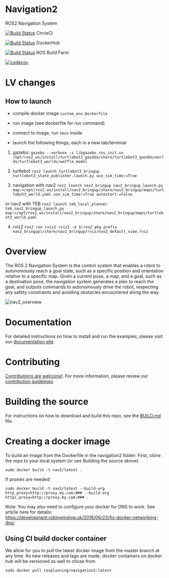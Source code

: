 # Navigation2

ROS2 Navigation System

[![Build Status](https://circleci.com/gh/ros-planning/navigation2/tree/master.svg?style=svg)](https://circleci.com/gh/ros-planning/navigation2/tree/master) CircleCI

[![Build Status](https://img.shields.io/docker/cloud/build/rosplanning/navigation2.svg?label=build)](https://hub.docker.com/r/rosplanning/navigation2) DockerHub

[![Build Status](http://build.ros2.org/job/Cdev__navigation2__ubuntu_bionic_amd64/badge/icon)](http://build.ros2.org/job/Cdev__navigation2__ubuntu_bionic_amd64/) ROS Build Farm 

[![codecov](https://codecov.io/gh/ros-planning/navigation2/branch/master/graph/badge.svg)](https://codecov.io/gh/ros-planning/navigation2)

# LV changes

## How to launch

- compile docker image `custom_env.Dockerfile`
- run image (see dockerfile for run command)
- connect to image, run `tmux` inside

- launch the following things, each in a new tab/terminal


1. gazebo: `gazebo --verbose -s libgazebo_ros_init.so /opt/ros2_ws/install/turtlebot3_gazebo/share/turtlebot3_gazebo/worlds/turtlebot3_worlds/waffle.model`

2. turtlebot
    `ros2 launch turtlebot3_bringup turtlebot3_state_publisher.launch.py use_sim_time:=True` 

3. navigation with nav2
`ros2 launch nav2_bringup nav2_bringup_launch.py map:=/opt/ros2_ws/install/nav2_bringup/share/nav2_bringup/maps/turtlebot3_world.yaml use_sim_time:=True autostart:=False` 

or nav2 with TEB
`ros2 launch teb_local_planner teb_nav2_bringup_launch.py map:=/opt/ros2_ws/install/nav2_bringup/share/nav2_bringup/maps/turtlebot3_world.yaml`

4. rviz2
`ros2 run rviz2 rviz2 -d $(ros2 pkg prefix nav2_bringup)/share/nav2_bringup/rviz/nav2_default_view.rviz`


# Overview
The ROS 2 Navigation System is the control system that enables a robot to autonomously reach a goal state, such as a specific position and orientation relative to a specific map. Given a current pose, a map, and a goal, such as a destination pose, the navigation system generates a plan to reach the goal, and outputs commands to autonomously drive the robot, respecting any safety constraints and avoiding obstacles encountered along the way.

![nav2_overview](doc/architecture/navigation_overview.png)

# Documentation
For detailed instructions on how to install and run the examples, please visit our [documentation site](https://ros-planning.github.io/navigation2/).

# Contributing
[Contributions are welcome!](doc/README.md#contributing). For more information, please review our [contribution guidelines](https://ros-planning.github.io/navigation2/contribute/contribute_guidelines.html).

# Building the source
For instructions on how to download and build this repo, see the [BUILD.md](doc/BUILD.md) file.

# Creating a docker image
To build an image from the Dockerfile in the navigation2 folder:
First, clone the repo to your local system (or see Building the source above)
```
sudo docker build -t nav2/latest .
```
If proxies are needed:
```
sudo docker build -t nav2/latest --build-arg http_proxy=http://proxy.my.com:### --build-arg https_proxy=http://proxy.my.com:### .
```
Note: You may also need to configure your docker for DNS to work. See article here for details:
https://development.robinwinslow.uk/2016/06/23/fix-docker-networking-dns/

## Using CI build docker container

We allow for you to pull the latest docker image from the master branch at any time. As new releases and tags are made, docker containers on docker hub will be versioned as well to chose from.

```
sudo docker pull rosplanning/navigation2:latest
```

